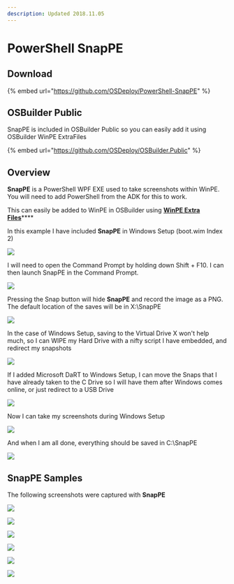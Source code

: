 ```yaml
---
description: Updated 2018.11.05
---
```


# PowerShell SnapPE

## **Download**

{% embed url="https://github.com/OSDeploy/PowerShell-SnapPE" %}

## OSBuilder Public

SnapPE is included in OSBuilder Public so you can easily add it using OSBuilder WinPE ExtraFiles

{% embed url="https://github.com/OSDeploy/OSBuilder.Public" %}

## Overview

**SnapPE** is a PowerShell WPF EXE used to take screenshots within WinPE.  You will need to add PowerShell from the ADK for this to work.

This can easily be added to WinPE in OSBuilder using [**WinPE Extra Files**](../osbuilder/osbuild/new-osbuildtask-winpe/winpe-extrafiles.md)\*\*\*\*

In this example I have included **SnapPE** in Windows Setup \(boot.wim Index 2\)

![](../.gitbook/assets/2018-11-02_14-43-28.png)

I will need to open the Command Prompt by holding down Shift + F10.  I can then launch SnapPE in the Command Prompt.

![](../.gitbook/assets/2018-11-02_14-43-54.png)

Pressing the Snap button will hide **SnapPE** and record the image as a PNG.  The default location  of the saves will be in X:\SnapPE

![](../.gitbook/assets/2018-11-02_14-49-29.gif)

In the case of Windows Setup, saving to the Virtual Drive X won't help much, so I can WIPE my Hard Drive with a nifty script I have embedded, and redirect my snapshots

![](../.gitbook/assets/2018-11-02_15-09-35.png)

If I added Microsoft DaRT to Windows Setup, I can move the Snaps that I have already taken to the C Drive so I will have them after Windows comes online, or just redirect to a USB Drive

![](../.gitbook/assets/2018-11-02_15-10-00.png)

Now I can take my screenshots during Windows Setup

![](../.gitbook/assets/2018-11-02_15-13-44.gif)

And when I am all done, everything should be saved in C:\SnapPE

![](../.gitbook/assets/2018-11-02_15-21-48.png)

## SnapPE Samples

The following screenshots were captured with **SnapPE**

![](../.gitbook/assets/20181102_151027.png)

![](../.gitbook/assets/20181102_151031.png)

![](../.gitbook/assets/20181102_151104.png)

![](../.gitbook/assets/20181102_151108.png)

![](../.gitbook/assets/20181102_151114.png)

![](../.gitbook/assets/20181102_151118.png)



